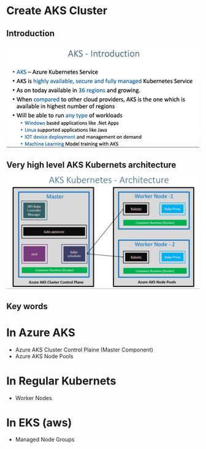 # Create AKS Cluster
## Introduction
![](2022-11-21-14-41-59.png)
## Very high level AKS Kubernets architecture
![](2022-11-21-14-47-16.png)
## Key words 
# In Azure AKS
* Azure AKS Cluster Control Plaine (Master Component)
* Azure AKS Node Pools
# In Regular Kubernets 
* Worker Nodes

# In EKS (aws)
* Managed Node Groups 
